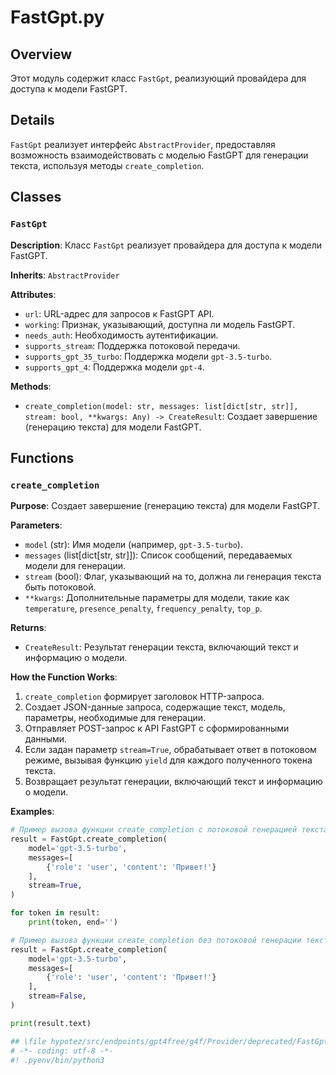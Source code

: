 # FastGpt.py

## Overview

Этот модуль содержит класс `FastGpt`, реализующий провайдера для доступа к модели FastGPT. 

## Details

`FastGpt` реализует интерфейс `AbstractProvider`, предоставляя возможность взаимодействовать с моделью FastGPT для генерации текста, используя методы  `create_completion`. 

## Classes

### `FastGpt`

**Description**: Класс `FastGpt`  реализует провайдера для доступа к модели FastGPT. 

**Inherits**:  `AbstractProvider`

**Attributes**:

-   `url`: URL-адрес для запросов к FastGPT API.
-   `working`: Признак, указывающий, доступна ли модель FastGPT.
-   `needs_auth`: Необходимость аутентификации.
-   `supports_stream`: Поддержка потоковой передачи.
-   `supports_gpt_35_turbo`: Поддержка модели `gpt-3.5-turbo`.
-   `supports_gpt_4`: Поддержка модели `gpt-4`.


**Methods**:

-   `create_completion(model: str, messages: list[dict[str, str]], stream: bool, **kwargs: Any) -> CreateResult`:
    Создает завершение (генерацию текста) для модели FastGPT.

## Functions

### `create_completion`

**Purpose**:  Создает завершение (генерацию текста) для модели FastGPT.

**Parameters**:

-   `model` (str): Имя модели (например, `gpt-3.5-turbo`).
-   `messages` (list[dict[str, str]]): Список сообщений, передаваемых модели для генерации.
-   `stream` (bool): Флаг, указывающий на то, должна ли генерация текста быть потоковой.
-   `**kwargs`: Дополнительные параметры для модели, такие как `temperature`, `presence_penalty`, `frequency_penalty`, `top_p`.


**Returns**:

-   `CreateResult`: Результат генерации текста, включающий текст и информацию о модели.

**How the Function Works**:

1.  `create_completion` формирует заголовок HTTP-запроса.
2.  Создает JSON-данные запроса, содержащие текст, модель, параметры, необходимые для генерации.
3.  Отправляет POST-запрос к API FastGPT с сформированными данными.
4.  Если задан параметр `stream=True`,  обрабатывает ответ в потоковом режиме, вызывая функцию `yield` для каждого полученного токена текста.
5.  Возвращает результат генерации, включающий текст и информацию о модели.

**Examples**:

```python
# Пример вызова функции create_completion с потоковой генерацией текста:
result = FastGpt.create_completion(
    model='gpt-3.5-turbo',
    messages=[
        {'role': 'user', 'content': 'Привет!'}
    ],
    stream=True,
)

for token in result:
    print(token, end='')

# Пример вызова функции create_completion без потоковой генерации текста:
result = FastGpt.create_completion(
    model='gpt-3.5-turbo',
    messages=[
        {'role': 'user', 'content': 'Привет!'}
    ],
    stream=False,
)

print(result.text)

```
```python
## \file hypotez/src/endpoints/gpt4free/g4f/Provider/deprecated/FastGpt.py
# -*- coding: utf-8 -*-
#! .pyenv/bin/python3